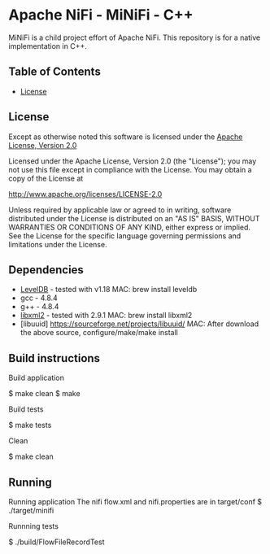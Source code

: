 <!--
  Licensed to the Apache Software Foundation (ASF) under one or more
  contributor license agreements.  See the NOTICE file distributed with
  this work for additional information regarding copyright ownership.
  The ASF licenses this file to You under the Apache License, Version 2.0
  (the "License"); you may not use this file except in compliance with
  the License.  You may obtain a copy of the License at
      http://www.apache.org/licenses/LICENSE-2.0
  Unless required by applicable law or agreed to in writing, software
  distributed under the License is distributed on an "AS IS" BASIS,
  WITHOUT WARRANTIES OR CONDITIONS OF ANY KIND, either express or implied.
  See the License for the specific language governing permissions and
  limitations under the License.
-->
# Apache NiFi -  MiNiFi - C++

MiNiFi is a child project effort of Apache NiFi.  This repository is for a native implementation in C++.

## Table of Contents

- [License](#license)

## License

Except as otherwise noted this software is licensed under the
[Apache License, Version 2.0](http://www.apache.org/licenses/LICENSE-2.0.html)

Licensed under the Apache License, Version 2.0 (the "License");
you may not use this file except in compliance with the License.
You may obtain a copy of the License at

  http://www.apache.org/licenses/LICENSE-2.0

Unless required by applicable law or agreed to in writing, software
distributed under the License is distributed on an "AS IS" BASIS,
WITHOUT WARRANTIES OR CONDITIONS OF ANY KIND, either express or implied.
See the License for the specific language governing permissions and
limitations under the License.
## Dependencies
   * [LevelDB](https://github.com/google/leveldb) - tested with v1.18
     MAC: brew install leveldb
   * gcc - 4.8.4
   * g++ - 4.8.4
   * [libxml2](http://xmlsoft.org/) - tested with 2.9.1
     MAC: brew install libxml2
   * [libuuid] https://sourceforge.net/projects/libuuid/
     MAC: After download the above source, configure/make/make install

## Build instructions

Build application
 
   $ make clean
   $ make

Build tests
   
   $ make tests

Clean 
   
   $ make clean


## Running 

Running application
The nifi flow.xml and nifi.properties are in target/conf
   $ ./target/minifi

Runnning tests 

   $ ./build/FlowFileRecordTest 
